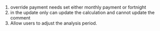 1. override payment needs set either monthly payment or fortnight
2. in the update only can update the calculation and cannot update the comment 
3. Allow users to adjust the analysis period.